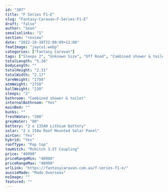 ```yaml
---
id: "307"
title: "F Series F1-E"
slug: "Fantasy-Caravan-F-Series-F1-E"
draft: "false"
author: "Sean"
seealsolinks: "1"
section: "review"
date: "2022-10-10T22:00:09+11:00"
featImage: "jayco1.webp"
categories: ["Fantasy Caravan"]
tags: ["Sleeps 2", "Unknown Size", "Off Road", "Combined shower & toilet", "Pop top", "Under 50k"]
totalLength: "5.38"
bodyLength: ""
totalHeight: "2.31"
totalWidth: "2.17"
tareWeight: "1750"
atmWeight: "2750"
ballWeight: "230"
sleeps: "2"
bathroom: "Combined shower & toilet"
internalBathroom: "Yes"
mainBed: ""
bunks: ""
freshWater: "200"
greyWater: "80"
battery: "2 x 135AH Lithium Battery"
solar: "2 x 150w Roof Mounted Solar Panel"
airCon: "Yes"
hybrid: "Yes"
roofType: "Pop top"
towHitch: "McHitch 3.5T Coupling"
price: "48990"
priceRangeMin: "48990"
priceRangeMax: "48990"
urlLink: "https://fantasycaravan.com.au/f-series-f1-e/"
aussieMade: "Made Overseas"
noImage: ""
featured: ""
---
```

